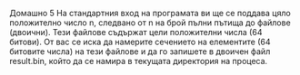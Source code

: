 Домашно 5
На стандартния вход на програмата ви ще се поддава цяло положително число n, следвано от n на брой пълни пътища до файлове (двоични). Тези файлове съдържат цели положителни числа (64 битови). От вас се иска да намерите сечението на елементите (64 битовите числа) на тези файлове и да го запишете в двоичен файл result.bin, който да се намира в текущата директория на процеса.